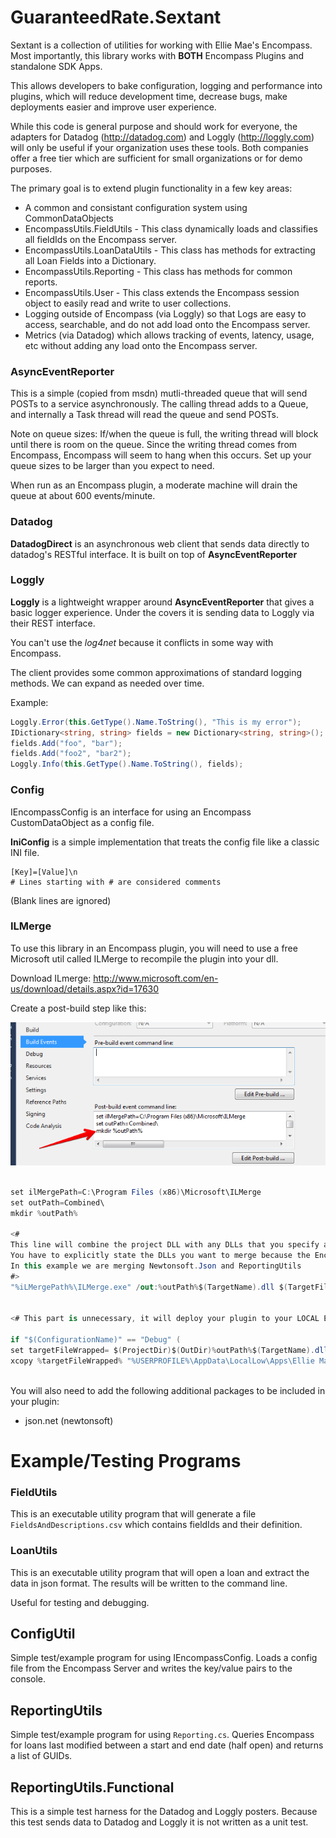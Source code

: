 # GuaranteedRate.Sextant

Sextant is a collection of utilities for working with Ellie Mae's Encompass.
Most importantly, this library works with **BOTH** Encompass Plugins and standalone SDK Apps.

This allows developers to bake configuration, logging and performance into plugins, which will reduce development time, decrease bugs, make deployments easier and improve user experience.

While this code is general purpose and should work for everyone, the adapters for Datadog (http://datadog.com) and Loggly (http://loggly.com) will only be useful if your organization uses these tools.  Both companies offer a free tier which are sufficient for small organizations or for demo purposes.

The primary goal is to extend plugin functionality in a few key areas:
* A common and consistant configuration system using CommonDataObjects
* EncompassUtils.FieldUtils - This class dynamically loads and classifies all fieldIds on the Encompass server.
* EncompassUtils.LoanDataUtils - This class has methods for extracting all Loan Fields into a Dictionary.
* EncompassUtils.Reporting - This class has methods for common reports.
* EncompassUtils.User - This class extends the Encompass session object to easily read and write to user collections.
* Logging outside of Encompass (via Loggly) so that Logs are easy to access, searchable, and do not add load onto the Encompass server.
* Metrics (via Datadog) which allows tracking of events, latency, usage, etc without adding any load onto the Encompass server.

### AsyncEventReporter

This is a simple (copied from msdn) mutli-threaded queue that will send POSTs to a service asynchronously.
The calling thread adds to a Queue, and internally a Task thread will read the queue and send POSTs.

Note on queue sizes: If/when the queue is full, the writing thread will block until there is room on the queue.  Since the writing thread comes from Encompass, Encompass will seem to hang when this occurs.  Set up your queue sizes to be larger than you expect to need.

When run as an Encompass plugin, a moderate machine will drain the queue at about 600 events/minute.

### Datadog

**DatadogDirect** is an asynchronous web client that sends data directly to datadog's RESTful interface.
It is built on top of **AsyncEventReporter**

### Loggly

**Loggly** is a lightweight wrapper around **AsyncEventReporter** that gives a basic logger experience.
Under the covers it is sending data to Loggly via their REST interface.

You can't use the _log4net_ because it conflicts in some way with Encompass.

The client provides some common approximations of standard logging methods.  We can expand as needed over time.

Example:

```C#
Loggly.Error(this.GetType().Name.ToString(), "This is my error");
IDictionary<string, string> fields = new Dictionary<string, string>();
fields.Add("foo", "bar");
fields.Add("foo2", "bar2");
Loggly.Info(this.GetType().Name.ToString(), fields);
```

### Config

IEncompassConfig is an interface for using an Encompass CustomDataObject as a config file.

**IniConfig** is a simple implementation that treats the config file like a classic INI file.
```
[Key]=[Value]\n
# Lines starting with # are considered comments
```
(Blank lines are ignored)

### ILMerge

To use this library in an Encompass plugin, you will need to use a free Microsoft util called ILMerge to recompile the plugin into your dll.

Download ILmerge: http://www.microsoft.com/en-us/download/details.aspx?id=17630

Create a post-build step like this:
<p  align="center">
  <img  src="doc/img/ilMerge-postBuild.png" border="0" />
</p>

```C#

set ilMergePath=C:\Program Files (x86)\Microsoft\ILMerge
set outPath=Combined\
mkdir %outPath%
 
<#
This line will combine the project DLL with any DLLs that you specify and copy it to a new 'Combined' directory.
You have to explicitly state the DLLs you want to merge because the Encompass DLLs will also be in the directory and those should not be included.
In this example we are merging Newtonsoft.Json and ReportingUtils
#>
"%iLMergePath%\ILMerge.exe" /out:%outPath%$(TargetName).dll $(TargetFileName) Newtonsoft.Json.dll GuaranteedRate.Sextant.dll /wildcards  /targetplatform:v4
 
 
<# This part is unnecessary, it will deploy your plugin to your LOCAL Encompass plugin dir so that your local-deploy will auto-deploy locally #>
 
if "$(ConfigurationName)" == "Debug" (
set targetFileWrapped= $(ProjectDir)$(OutDir)%outPath%$(TargetName).dll
xcopy %targetFileWrapped% "%USERPROFILE%\AppData\LocalLow\Apps\Ellie Mae\xIHR5EqGa7zPnRG0YpD5z4TPAB0=\EncompassData\Settings\Cache\33af7d98-3c15-497e-937e-b83215be32bc\Plugins" /f/y)
 
```

You will also need to add the following additional packages to be included in your plugin:

* json.net (newtonsoft)

# Example/Testing Programs

### FieldUtils

This is an executable utility program that will generate a file `FieldsAndDescriptions.csv` which contains fieldIds and their definition. 

### LoanUtils

This is an executable utility program that will open a loan and extract the data in json format.
The results will be written to the command line.

Useful for testing and debugging. 

## ConfigUtil

Simple test/example program for using IEncompassConfig.
Loads a config file from the Encompass Server and writes the key/value pairs to the console.

## ReportingUtils

Simple test/example program for using `Reporting.cs`.
Queries Encompass for loans last modified between a start and end date (half open) and returns a list of GUIDs.

## ReportingUtils.Functional

This is a simple test harness for the Datadog and Loggly posters.
Because this test sends data to Datadog and Loggly it is not written as a unit test.
